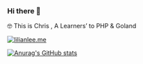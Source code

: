 ### Hi there 👋 
🤓  This is Chris , A Learners’ to PHP & Goland
 
 [![lilianlee.me](https://img.shields.io/badge/lilianlee.me-orange)](https://www.chrisleesir.com/)
 
[![Anurag's GitHub stats](https://github-readme-stats.vercel.app/api?username=ChirsLeeAreemm)](https://github.com/anuraghazra/github-readme-stats)
